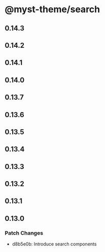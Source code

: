 # @myst-theme/search

## 0.14.3

## 0.14.2

## 0.14.1

## 0.14.0

## 0.13.7

## 0.13.6

## 0.13.5

## 0.13.4

## 0.13.3

## 0.13.2

## 0.13.1

## 0.13.0

### Patch Changes

- d8b5e0b: Introduce search components
